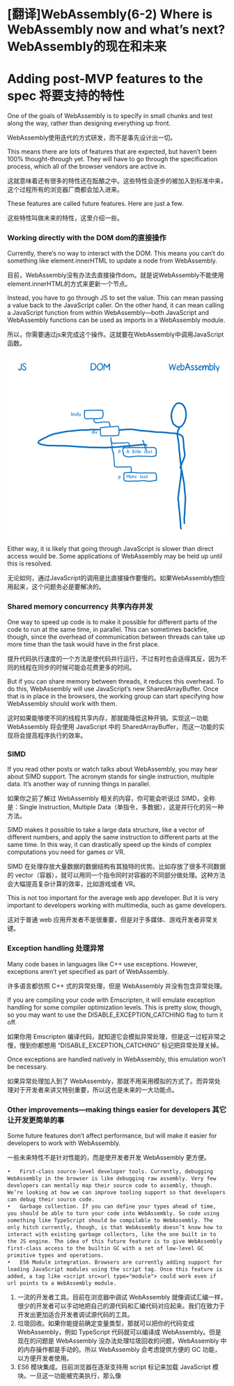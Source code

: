 # [翻译]WebAssembly(6-2) Where is WebAssembly now and what’s next? WebAssembly的现在和未来


# Adding post-MVP features to the spec 将要支持的特性

One of the goals of WebAssembly is to specify in small chunks and test along the way, rather than designing everything up front.

WebAssembly使用迭代的方式研发，而不是事先设计出一切。

This means there are lots of features that are expected, but haven’t been 100% thought-through yet. They will have to go through the specification process, which all of the browser vendors are active in.

这就意味着还有很多的特性还在酝酿之中。这些特性会逐步的被加入到标准中来，这个过程所有的浏览器厂商都会加入进来。

These features are called future features. Here are just a few.

这些特性叫做未来的特性，这里介绍一些。

### Working directly with the DOM dom的直接操作

Currently, there’s no way to interact with the DOM. This means you can’t do something like element.innerHTML to update a node from WebAssembly.

目前，WebAssembly没有办法去直接操作dom。就是说WebAssembly不能使用element.innerHTML的方式来更新一个节点。

Instead, you have to go through JS to set the value. This can mean passing a value back to the JavaScript caller. On the other hand, it can mean calling a JavaScript function from within WebAssembly—both JavaScript and WebAssembly functions can be used as imports in a WebAssembly module.

所以，你需要通过js来完成这个操作。这就要在WebAssembly中调用JavaScript函数。

![](media/14945854095569.png)

Either way, it is likely that going through JavaScript is slower than direct access would be. Some applications of WebAssembly may be held up until this is resolved.

无论如何，通过JavaScript的调用是比直接操作要慢的。如果WebAssembly想应用起来，这个问题务必是要解决的。

### Shared memory concurrency 共享内存并发

One way to speed up code is to make it possible for different parts of the code to run at the same time, in parallel. This can sometimes backfire, though, since the overhead of communication between threads can take up more time than the task would have in the first place.

提升代码执行速度的一个方法是使代码并行运行，不过有时也会适得其反，因为不同的线程在同步的时候可能会花费更多的时间。

But if you can share memory between threads, it reduces this overhead. To do this, WebAssembly will use JavaScript’s new SharedArrayBuffer. Once that is in place in the browsers, the working group can start specifying how WebAssembly should work with them.

这时如果能够使不同的线程共享内存，那就能降低这种开销。实现这一功能 WebAssembly 将会使用 JavaScript 中的 SharedArrayBuffer，而这一功能的实现将会提高程序执行的效率。

### SIMD

If you read other posts or watch talks about WebAssembly, you may hear about SIMD support. The acronym stands for single instruction, multiple data. It’s another way of running things in parallel.

如果你之前了解过 WebAssembly 相关的内容，你可能会听说过 SIMD，全称是：Single Instruction, Multiple Data（单指令，多数据），这是并行化的另一种方法。

SIMD makes it possible to take a large data structure, like a vector of different numbers, and apply the same instruction to different parts at the same time. In this way, it can drastically speed up the kinds of complex computations you need for games or VR.

SIMD 在处理存放大量数据的数据结构有其独特的优势。比如存放了很多不同数据的 vector（容器），就可以用同一个指令同时对容器的不同部分做处理。这种方法会大幅提高复杂计算的效率，比如游戏或者 VR。

This is not too important for the average web app developer. But it is very important to developers working with multimedia, such as game developers.

这对于普通 web 应用开发者不是很重要，但是对于多媒体、游戏开发者非常关键。
 
### Exception handling 处理异常

Many code bases in languages like C++ use exceptions. However, exceptions aren’t yet specified as part of WebAssembly.

许多语言都仿照 C++ 式的异常处理，但是 WebAssembly 并没有包含异常处理。

If you are compiling your code with Emscripten, it will emulate exception handling for some compiler optimization levels. This is pretty slow, though, so you may want to use the DISABLE_EXCEPTION_CATCHING flag to turn it off.

如果你用 Emscripten 编译代码，就知道它会模拟异常处理，但是这一过程非常之慢，慢到你都想用 “DISABLE_EXCEPTION_CATCHING” 标记把异常处理关掉。

Once exceptions are handled natively in WebAssembly, this emulation won’t be necessary.

如果异常处理加入到了 WebAssembly，那就不用采用模拟的方式了。而异常处理对于开发者来讲又特别重要，所以这也是未来的一大功能点。

### Other improvements—making things easier for developers 其它让开发更简单的事

Some future features don’t affect performance, but will make it easier for developers to work with WebAssembly.

一些未来特性不是针对性能的，而是使开发者开发 WebAssembly 更方便。

	•	First-class source-level developer tools. Currently, debugging WebAssembly in the browser is like debugging raw assembly. Very few developers can mentally map their source code to assembly, though. We’re looking at how we can improve tooling support so that developers can debug their source code.
	•	Garbage collection. If you can define your types ahead of time, you should be able to turn your code into WebAssembly. So code using something like TypeScript should be compilable to WebAssembly. The only hitch currently, though, is that WebAssembly doesn’t know how to interact with existing garbage collectors, like the one built in to the JS engine. The idea of this future feature is to give WebAssembly first-class access to the builtin GC with a set of low-level GC primitive types and operations.
	•	ES6 Module integration. Browsers are currently adding support for loading JavaScript modules using the script tag. Once this feature is added, a tag like <script src=url type="module"> could work even if url points to a WebAssembly module.
	
1. 一流的开发者工具。目前在浏览器中调试 WebAssembly 就像调试汇编一样，很少的开发者可以手动地把自己的源代码和汇编代码对应起来。我们在致力于开发出更加适合开发者调试源代码的工具。
1. 垃圾回收。如果你能提前确定变量类型，那就可以把你的代码变成 WebAssembly，例如 TypeScript 代码就可以编译成 WebAssembly。但是现在的问题是 WebAssembly 没办法处理垃圾回收的问题，WebAssembly 中的内存操作都是手动的。所以 WebAssembly 会考虑提供方便的 GC 功能，以方便开发者使用。
1. ES6 模块集成。目前浏览器在逐渐支持用 script 标记来加载 JavaScript 模块。一旦这一功能被完美执行，那么像 <script src=url type="module"> 这样的标记就可以运行了，这里的 url 可以换成 WebAssembly 模块。

# Conclusion 结论

WebAssembly is fast today, and with new features and improvements to the implementation in browsers, it should get even faster.

WebAssembly 执行起来很快，随着浏览器逐步支持了 WebAssembly 的更多特性，WebAssembly 将会变得更快。

